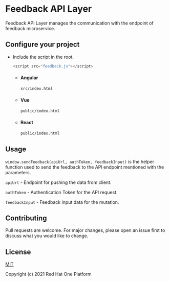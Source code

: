 # Feedback API Layer
Feedback API Layer manages the communication with the endpoint of feedback microservice.

## Configure your project
* Include the script in the root.
    ```js
    <script src="feedback.js"></script>
    ```
    * #### Angular
        ```bash
        src/index.html
        ```
    * #### Vue
        ```bash
        public/index.html
        ```
    * #### React
        ```bash
        public/index.html
        ```

## Usage
```window.sendFeedback(apiUrl, authToken, feedbackInput)``` is the helper function used to send the feedback to the API endpoint mentioned with the parameters.

```apiUrl``` - Endpoint for pushing the data from client.

```authToken``` - Authentication Token for the API request.

```feedbackInput``` - Feedback input data for the mutation.

## Contributing
Pull requests are welcome. For major changes, please open an issue first to discuss what you would like to change.

## License
[MIT](https://choosealicense.com/licenses/mit/)

Copyright (c) 2021 Red Hat One Platform
